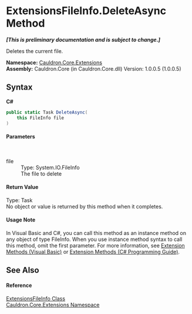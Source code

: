 # ExtensionsFileInfo.DeleteAsync Method 
 _**\[This is preliminary documentation and is subject to change.\]**_

Deletes the current file.

**Namespace:**&nbsp;<a href="N_Cauldron_Core_Extensions">Cauldron.Core.Extensions</a><br />**Assembly:**&nbsp;Cauldron.Core (in Cauldron.Core.dll) Version: 1.0.0.5 (1.0.0.5)

## Syntax

**C#**<br />
``` C#
public static Task DeleteAsync(
	this FileInfo file
)
```


#### Parameters
&nbsp;<dl><dt>file</dt><dd>Type: System.IO.FileInfo<br />The file to delete</dd></dl>

#### Return Value
Type: Task<br />No object or value is returned by this method when it completes.

#### Usage Note
In Visual Basic and C#, you can call this method as an instance method on any object of type FileInfo. When you use instance method syntax to call this method, omit the first parameter. For more information, see <a href="http://msdn.microsoft.com/en-us/library/bb384936.aspx">Extension Methods (Visual Basic)</a> or <a href="http://msdn.microsoft.com/en-us/library/bb383977.aspx">Extension Methods (C# Programming Guide)</a>.

## See Also


#### Reference
<a href="T_Cauldron_Core_Extensions_ExtensionsFileInfo">ExtensionsFileInfo Class</a><br /><a href="N_Cauldron_Core_Extensions">Cauldron.Core.Extensions Namespace</a><br />